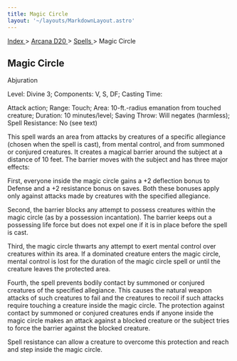 ```yaml
---
title: Magic Circle
layout: '~/layouts/MarkdownLayout.astro'
---
```


[ Index ](/) > [ Arcana D20 ](/arcana.d20.srd) > [ Spells ](/arcana.d20.srd/spells) > Magic Circle

##  Magic Circle

Abjuration

Level: Divine 3; Components: V, S, DF; Casting Time:

Attack action; Range: Touch; Area: 10-ft.-radius emanation from touched
creature; Duration: 10 minutes/level; Saving Throw: Will negates (harmless);
Spell Resistance: No (see text)

This spell wards an area from attacks by creatures of a specific allegiance
(chosen when the spell is cast), from mental control, and from summoned or
conjured creatures. It creates a magical barrier around the subject at a
distance of 10 feet. The barrier moves with the subject and has three major
effects:

First, everyone inside the magic circle gains a +2 deflection bonus to Defense
and a +2 resistance bonus on saves. Both these bonuses apply only against
attacks made by creatures with the specified allegiance.

Second, the barrier blocks any attempt to possess creatures within the magic
circle (as by a possession incantation). The barrier keeps out a possessing
life force but does not expel one if it is in place before the spell is cast.

Third, the magic circle thwarts any attempt to exert mental control over
creatures within its area. If a dominated creature enters the magic circle,
mental control is lost for the duration of the magic circle spell or until the
creature leaves the protected area.

Fourth, the spell prevents bodily contact by summoned or conjured creatures of
the specified allegiance. This causes the natural weapon attacks of such
creatures to fail and the creatures to recoil if such attacks require touching
a creature inside the magic circle. The protection against contact by summoned
or conjured creatures ends if anyone inside the magic circle makes an attack
against a blocked creature or the subject tries to force the barrier against
the blocked creature.

Spell resistance can allow a creature to overcome this protection and reach
and step inside the magic circle.


